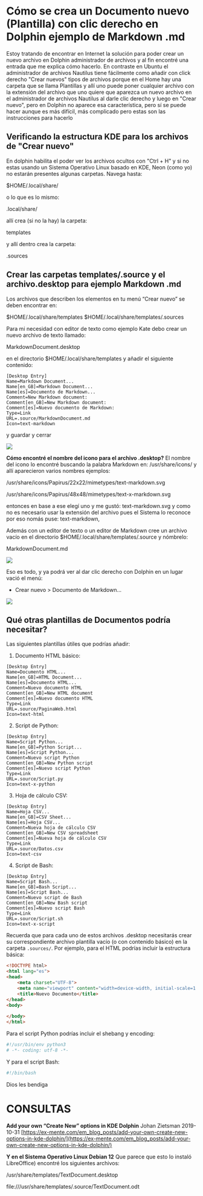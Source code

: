  

# Cómo se crea un Documento nuevo (Plantilla) con clic derecho en Dolphin ejemplo de Markdown .md

Estoy tratando de encontrar en Internet la solución para poder crear un nuevo archivo en Dolphin administrador de archivos y al fin encontré una entrada que me explica cómo hacerlo. En contraste en Ubuntu el administrador de archivos Nautilus tiene fácilmente como añadir con click derecho "Crear nuevos" tipos de archivos porque en el Home hay una carpeta que se llama Plantillas y allí uno puede poner cualquier archivo con la extensión del archivo que uno quiere que aparezca un nuevo archivo en el administrador de archivos Nautilus al darle clic derecho y luego en "Crear nuevo", pero en Dolphin no aparece esa característica, pero sí se puede hacer aunque es más difícil, más complicado pero estas son las instrucciones para hacerlo

## Verificando la estructura KDE para los archivos de "Crear nuevo"
En dolphin habilita el poder ver los archivos ocultos con "Ctrl + H" y si no estas usando un Sistema Operativo Linux basado en KDE, Neon (como yo) no estarán presentes algunas carpetas. Navega hasta:

$HOME/.local/share/

o lo que es lo mismo:

.local/share/

allí crea (si no la hay) la carpeta:

templates

y allí dentro crea la carpeta:

.sources


## Crear las carpetas templates/.source y el archivo.desktop para ejemplo Markdown .md
Los archivos que describen los elementos en tu menú “Crear nuevo” se deben encontrar en:

$HOME/.local/share/templates
$HOME/.local/share/templates/.sources

Para mi necesidad con editor de texto como ejemplo Kate debo crear un nuevo archivo de texto llamado:

MarkdownDocument.desktop

en el directorio $HOME/.local/share/templates y añadir el siguiente contenido:
```desktop
[Desktop Entry]
Name=Markdown Document...
Name[en_GB]=Markdown Document...
Name[es]=Documento de Markdown...
Comment=New Markdown document:
Comment[en_GB]=New Markdown document:
Comment[es]=Nuevo documento de Markdown:
Type=Link
URL=.source/MarkdownDocument.md
Icon=text-markdown
```
y guardar y cerrar

![](vx_images/281522000289373.webp)


**Cómo encontré el nombre del icono para el archivo .desktop?**
El nombre del icono lo encontré buscando la palabra Markdown en: /usr/share/icons/ y allí aparecieron varios nombres ejemplos: 

/usr/share/icons/Papirus/22x22/mimetypes/text-markdown.svg

/usr/share/icons/Papirus/48x48/mimetypes/text-x-markdown.svg

entonces en base a ese elegí uno y me gustó: text-markdown.svg y como no es necesario usar la extensión del archivo pues el Sistema lo reconoce por eso nomás puse: text-markdown,


Además con un editor de texto o un editor de Markdown cree un archivo vacío en el directorio $HOME/.local/share/templates/.source y nómbrelo:

MarkdownDocument.md

![](vx_images/104812282846896.webp)

Eso es todo, y ya podrá ver al dar clic derecho con Dolphin en un lugar vació el menú:

+ Crear nuevo > Documento de Markdown...

![](vx_images/307893391635988.webp)


## Qué otras plantillas de Documentos podría necesitar?
Las siguientes plantillas útiles que podrías añadir:

1. Documento HTML básico:
```desktop
[Desktop Entry]
Name=Documento HTML...
Name[en_GB]=HTML Document...
Name[es]=Documento HTML...
Comment=Nuevo documento HTML
Comment[en_GB]=New HTML document
Comment[es]=Nuevo documento HTML
Type=Link
URL=.source/PaginaWeb.html
Icon=text-html
```

2. Script de Python:
```desktop
[Desktop Entry]
Name=Script Python...
Name[en_GB]=Python Script...
Name[es]=Script Python...
Comment=Nuevo script Python
Comment[en_GB]=New Python script
Comment[es]=Nuevo script Python
Type=Link
URL=.source/Script.py
Icon=text-x-python
```

3. Hoja de cálculo CSV:
```desktop
[Desktop Entry]
Name=Hoja CSV...
Name[en_GB]=CSV Sheet...
Name[es]=Hoja CSV...
Comment=Nueva hoja de cálculo CSV
Comment[en_GB]=New CSV spreadsheet
Comment[es]=Nueva hoja de cálculo CSV
Type=Link
URL=.source/Datos.csv
Icon=text-csv
```

4. Script de Bash:
```desktop
[Desktop Entry]
Name=Script Bash...
Name[en_GB]=Bash Script...
Name[es]=Script Bash...
Comment=Nuevo script de Bash
Comment[en_GB]=New Bash script
Comment[es]=Nuevo script Bash
Type=Link
URL=.source/Script.sh
Icon=text-x-script
```

Recuerda que para cada uno de estos archivos .desktop necesitarás crear su correspondiente archivo plantilla vacío (o con contenido básico) en la carpeta `.sources/`. Por ejemplo, para el HTML podrías incluir la estructura básica:

```html
<!DOCTYPE html>
<html lang="es">
<head>
    <meta charset="UTF-8">
    <meta name="viewport" content="width=device-width, initial-scale=1.0">
    <title>Nuevo Documento</title>
</head>
<body>
    
</body>
</html>
```

Para el script Python podrías incluir el shebang y encoding:

```python
#!/usr/bin/env python3
# -*- coding: utf-8 -*-
```

Y para el script Bash:

```bash
#!/bin/bash
```
Dios les bendiga

# CONSULTAS

**Add your own “Create New” options in KDE Dolphin**
Johan Zietsman 2019-10-31
[https://ex-mente.com/em_blog_posts/add-your-own-create-new-options-in-kde-dolphin/](https://ex-mente.com/em_blog_posts/add-your-own-create-new-options-in-kde-dolphin/)

**Y en el Sistema Operativo Linux Debian 12** 
Que parece que esto lo instaló LibreOffice) encontré los siguientes archivos:

/usr/share/templates/TextDocument.desktop

file:///usr/share/templates/.source/TextDocument.odt